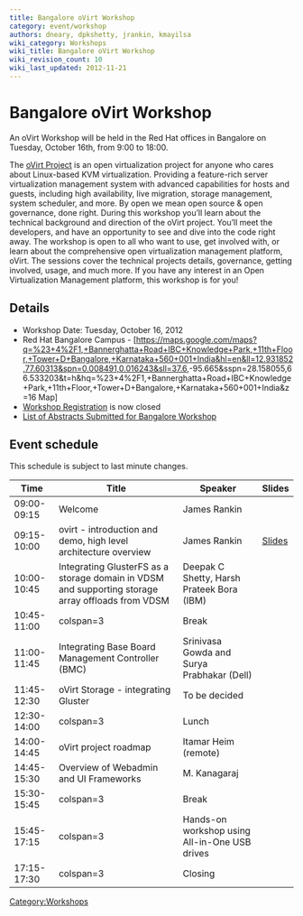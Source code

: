 ```yaml
---
title: Bangalore oVirt Workshop
category: event/workshop
authors: dneary, dpkshetty, jrankin, kmayilsa
wiki_category: Workshops
wiki_title: Bangalore oVirt Workshop
wiki_revision_count: 10
wiki_last_updated: 2012-11-21
---
```


# Bangalore oVirt Workshop

An oVirt Workshop will be held in the Red Hat offices in Bangalore on Tuesday, October 16th, from 9:00 to 18:00.

The [oVirt Project](http://www.ovirt.org) is an open virtualization project for anyone who cares about Linux-based KVM virtualization. Providing a feature-rich server virtualization management system with advanced capabilities for hosts and guests, including high availability, live migration, storage management, system scheduler, and more. By open we mean open source & open governance, done right. During this workshop you’ll learn about the technical background and direction of the oVirt project. You’ll meet the developers, and have an opportunity to see and dive into the code right away. The workshop is open to all who want to use, get involved with, or learn about the comprehensive open virtualization management platform, oVirt. The sessions cover the technical projects details, governance, getting involved, usage, and much more. If you have any interest in an Open Virtualization Management platform, this workshop is for you!

## Details

*   Workshop Date: Tuesday, October 16, 2012
*   Red Hat Bangalore Campus - [<https://maps.google.com/maps?q=%23+4%2F1,+Bannerghatta+Road+IBC+Knowledge+Park,+11th+Floor,+Tower+D+Bangalore,+Karnataka+560+001+India&hl=en&ll=12.931852,77.60313&spn=0.008491,0.016243&sll=37.6>,-95.665&sspn=28.158055,66.533203&t=h&hq=%23+4%2F1,+Bannerghatta+Road+IBC+Knowledge+Park,+11th+Floor,+Tower+D+Bangalore,+Karnataka+560+001+India&z=16 Map]
*   [Workshop Registration](http://ovirtbangalore2012.eventbrite.com/) is now closed
*   [List of Abstracts Submitted for Bangalore Workshop](http://wiki.ovirt.org/wiki/Bangalore_Abstracts)

## Event schedule

This schedule is subject to last minute changes.

| Time        | Title                                                                                             | Speaker                                    | Slides                                                        |
|-------------|---------------------------------------------------------------------------------------------------|--------------------------------------------|---------------------------------------------------------------|
| 09:00-09:15 | Welcome                                                                                           | James Rankin                               |                                                               |
| 09:15-10:00 | ovirt - introduction and demo, high level architecture overview                                   | James Rankin                               | [ Slides](Media:OVirt-intro-bangalore-oct2012.pdf) |
| 10:00-10:45 | Integrating GlusterFS as a storage domain in VDSM and supporting storage array offloads from VDSM | Deepak C Shetty, Harsh Prateek Bora (IBM)  |                                                               |
| 10:45-11:00 | colspan=3 | Break                                                                                 |
| 11:00-11:45 | Integrating Base Board Management Controller (BMC)                                                | Srinivasa Gowda and Surya Prabhakar (Dell) |                                                               |
| 11:45-12:30 | oVirt Storage - integrating Gluster                                                               | To be decided                              |                                                               |
| 12:30-14:00 | colspan=3 | Lunch                                                                                 |
| 14:00-14:45 | oVirt project roadmap                                                                             | Itamar Heim (remote)                       |                                                               |
| 14:45-15:30 | Overview of Webadmin and UI Frameworks                                                            | M. Kanagaraj                               |                                                               |
| 15:30-15:45 | colspan=3 | Break                                                                                 |
| 15:45-17:15 | colspan=3 | Hands-on workshop using All-in-One USB drives                                         |
| 17:15-17:30 | colspan=3 | Closing                                                                               |

<Category:Workshops>

